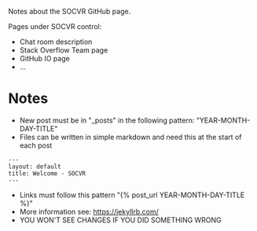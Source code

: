 Notes about the SOCVR GitHub page.

Pages under SOCVR control:

 - Chat room description
 - Stack Overflow Team page
 - GitHub IO page
 - ...
 
# Notes

 - New post must be in "_posts" in the following pattern: "YEAR-MONTH-DAY-TITLE"
 - Files can be written in simple markdown and need this at the start of each post
 
  ```
---
layout: default
title: Welcome - SOCVR
---
  ```
  
 - Links must follow this pattern "{% post_url YEAR-MONTH-DAY-TITLE %}"
 - More information see: https://jekyllrb.com/
 - YOU WON'T SEE CHANGES IF YOU DID SOMETHING WRONG
